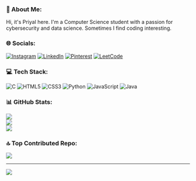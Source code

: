 ### 💫 About Me:
Hi, it's Priyal here. I'm a Computer Science student with a passion for cybersecurity and data science. Sometimes I find coding interesting.

### 🌐 Socials:
[![Instagram](https://img.shields.io/badge/Instagram-%23E4405F.svg?logo=Instagram&logoColor=white)](https://instagram.com/pariupatel) [![LinkedIn](https://img.shields.io/badge/LinkedIn-%230077B5.svg?logo=linkedin&logoColor=white)](https://linkedin.com/in/priyal-p-439595322) [![Pinterest](https://img.shields.io/badge/Pinterest-%23E60023.svg?logo=Pinterest&logoColor=white)](https://in.pinterest.com/8tequilashots/) [![LeetCode](https://img.shields.io/badge/LeetCode-%23FFA116.svg?logo=leetcode&logoColor=white)](https://leetcode.com/u/priyal-it/)

### 💻 Tech Stack:
![C](https://img.shields.io/badge/c-%2300599C.svg?style=plastic&logo=c&logoColor=white) 
![HTML5](https://img.shields.io/badge/html5-%23E34F26.svg?style=plastic&logo=html5&logoColor=white) 
![CSS3](https://img.shields.io/badge/css3-%231572B6.svg?style=plastic&logo=css3&logoColor=white) 
![Python](https://img.shields.io/badge/python-3670A0?style=plastic&logo=python&logoColor=ffdd54) 
![JavaScript](https://img.shields.io/badge/javascript-%23323330.svg?style=plastic&logo=javascript&logoColor=%23F7DF1E) 
![Java](https://img.shields.io/badge/java-%23ED8B00.svg?style=plastic&logo=java&logoColor=white)

### 📊 GitHub Stats:
![](https://github-readme-stats.vercel.app/api?username=priyal-it&theme=dracula&hide_border=true&include_all_commits=true&count_private=true)<br/>
![](https://github-readme-streak-stats.herokuapp.com/?user=priyal-it&theme=dracula&hide_border=true)<br/>
![](https://github-readme-stats.vercel.app/api/top-langs/?username=priyal-it&theme=dracula&hide_border=true&include_all_commits=true&count_private=true&layout=compact)

### 🔝 Top Contributed Repo:
![](https://github-contributor-stats.vercel.app/api?username=priyal-it&limit=5&theme=dracula&combine_all_yearly_contributions=true)

---
[![](https://visitcount.itsvg.in/api?id=priyal-it&icon=0&color=4)](https://visitcount.itsvg.in)

<!-- Proudly created with GPRM ( https://gprm.itsvg.in ) -->
